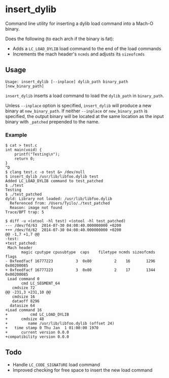 insert_dylib
============

Command line utility for inserting a dylib load command into a Mach-O binary.

Does the following (to each arch if the binary is fat):

- Adds a `LC_LOAD_DYLIB` load command to the end of the load commands
- Increments the mach header's `ncmds` and adjusts its `sizeofcmds`

Usage
-----

```
Usage: insert_dylib [--inplace] dylib_path binary_path [new_binary_path]
```

`insert_dylib` inserts a load command to load the `dylib_path` in `binary_path`.

Unless `--inplace` option is specified, `insert_dylib` will produce a new binary at `new_binary_path`. If neither `--inplace` or `new_binary_path` is specified, the output binary will be located at the same location as the input binary with `_patched` prepended to the name.

### Example

```
$ cat > test.c
int main(void) {
	printf("Testing\n");
	return 0;}
^D
$ clang test.c -o test &> /dev/null
$ insert_dylib /usr/lib/libfoo.dylib test
Added LC_LOAD_DYLIB command to test_patched
$ ./test
Testing
$ ./test_patched
dyld: Library not loaded: /usr/lib/libfoo.dylib
  Referenced from: /Users/Tyilo/./test_patched
  Reason: image not found
Trace/BPT trap: 5
```

```
$ diff -u <(otool -hl test) <(otool -hl test_patched)
--- /dev/fd/63	2014-07-30 04:08:40.000000000 +0200
+++ /dev/fd/62	2014-07-30 04:08:40.000000000 +0200
@@ -1,7 +1,7 @@
-test:
+test_patched:
 Mach header
       magic cputype cpusubtype  caps    filetype ncmds sizeofcmds      flags
- 0xfeedfacf 16777223          3  0x80          2    16       1296 0x00200085
+ 0xfeedfacf 16777223          3  0x80          2    17       1344 0x00200085
 Load command 0
       cmd LC_SEGMENT_64
   cmdsize 72
@@ -231,3 +231,10 @@
   cmdsize 16
   dataoff 8296
  datasize 64
+Load command 16
+          cmd LC_LOAD_DYLIB
+      cmdsize 48
+         name /usr/lib/libfoo.dylib (offset 24)
+   time stamp 0 Thu Jan  1 01:00:00 1970
+      current version 0.0.0
+compatibility version 0.0.0
```

Todo
----

- Handle `LC_CODE_SIGNATURE` load command
- Improved checking for free space to insert the new load command